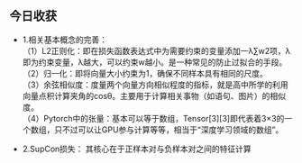## 今日收获  
- 1.相关基本概念的完善：  
（1）L2正则化：即在损失函数表达式中为需要约束的变量添加一λ∑w2项，λ即为约束变量，λ越大，可以约束w越小。是一种常见的防止过拟合的手段。  
（2）归一化：即将向量大小约束为1，确保不同样本具有相同的尺度。  
（3）余弦相似度：度量两个向量方向相似程度的指标，就是高中所学的利用向量点积计算夹角的cosθ。主要用于计算相关事物（如语句、图片）的相似度。  
（4）Pytorch中的张量：基本可以等于数组，Tensor[3][3]即代表着3×3的一个数组，只不过可以让GPU参与计算等等，相当于“深度学习领域的数组”。

- 2.SupCon损失：
其核心在于正样本对与负样本对之间的特征计算
